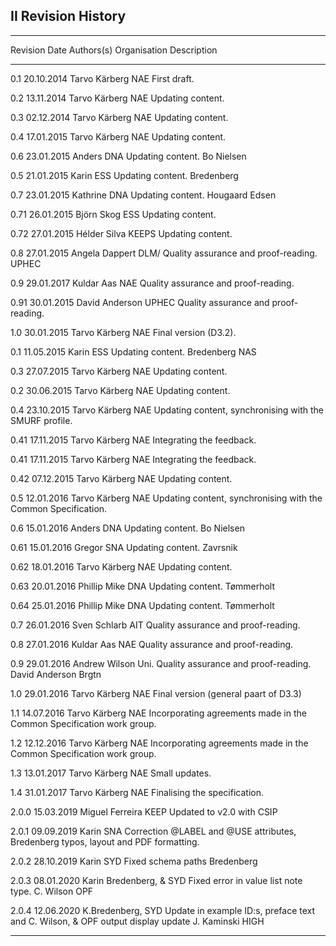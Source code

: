 
II Revision History
----------------

---------------------------------------------------------------------------------------------------------------
 Revision Date        Authors(s)               Organisation Description
 -------- ---------- ------------------------- ------------ ---------------------------------------------------
  0.1     20.10.2014  Tarvo Kärberg            NAE          First draft.  

  0.2     13.11.2014  Tarvo Kärberg            NAE          Updating content.

  0.3     02.12.2014  Tarvo Kärberg            NAE          Updating content.   

  0.4     17.01.2015  Tarvo Kärberg            NAE          Updating content.

  0.6     23.01.2015  Anders                   DNA          Updating content.
                      Bo Nielsen

  0.5     21.01.2015  Karin                    ESS          Updating content.
                      Bredenberg

  0.7     23.01.2015  Kathrine                 DNA          Updating content.
                      Hougaard Edsen

  0.71    26.01.2015  Björn Skog               ESS          Updating content.

  0.72    27.01.2015  Hélder Silva             KEEPS        Updating content.

  0.8     27.01.2015  Angela Dappert           DLM/         Quality assurance and proof-reading.
                                               UPHEC

  0.9     29.01.2017  Kuldar Aas               NAE          Quality assurance and proof-reading.

  0.91    30.01.2015  David Anderson           UPHEC        Quality assurance and proof-reading.

  1.0     30.01.2015  Tarvo Kärberg            NAE          Final version (D3.2).

  0.1     11.05.2015  Karin                    ESS          Updating content.
                      Bredenberg               NAS

  0.3     27.07.2015  Tarvo Kärberg            NAE          Updating content.

  0.2     30.06.2015  Tarvo Kärberg            NAE          Updating content.

  0.4     23.10.2015  Tarvo Kärberg            NAE          Updating content,
                                                            synchronising with the SMURF profile.

  0.41    17.11.2015  Tarvo Kärberg            NAE          Integrating the feedback.

  0.41    17.11.2015  Tarvo Kärberg            NAE          Integrating the feedback.

  0.42    07.12.2015  Tarvo Kärberg            NAE          Updating content.

  0.5     12.01.2016  Tarvo Kärberg            NAE          Updating content,
                                                            synchronising with the Common Specification.

  0.6     15.01.2016  Anders                   DNA          Updating content.
                      Bo Nielsen

  0.61    15.01.2016  Gregor                   SNA          Updating content.
                      Zavrsnik

  0.62    18.01.2016  Tarvo Kärberg            NAE          Updating content.

  0.63    20.01.2016  Phillip Mike             DNA          Updating content.
                      Tømmerholt

  0.64    25.01.2016  Phillip Mike             DNA          Updating content.
                      Tømmerholt

  0.7     26.01.2016  Sven Schlarb             AIT          Quality assurance and proof-reading.

  0.8     27.01.2016  Kuldar Aas               NAE          Quality assurance and proof-reading.

  0.9     29.01.2016  Andrew Wilson            Uni.         Quality assurance and proof-reading.
                      David Anderson           Brgtn

  1.0     29.01.2016  Tarvo Kärberg            NAE          Final version (general paart of D3.3)

  1.1     14.07.2016  Tarvo Kärberg            NAE          Incorporating agreements made
                                                            in the Common Specification work group.

  1.2     12.12.2016  Tarvo Kärberg            NAE          Incorporating agreements made in the
                                                            Common Specification work group.

  1.3     13.01.2017  Tarvo Kärberg            NAE          Small updates.

  1.4     31.01.2017  Tarvo Kärberg            NAE          Finalising the specification.

  2.0.0   15.03.2019  Miguel Ferreira          KEEP         Updated to v2.0 with CSIP

  2.0.1   09.09.2019  Karin                    SNA          Correction @LABEL and @USE attributes,
                      Bredenberg                            typos, layout and PDF formatting.

  2.0.2   28.10.2019  Karin                    SYD          Fixed schema paths
                      Bredenberg

  2.0.3   08.01.2020  Karin Bredenberg, &      SYD          Fixed error in value list note type.
                      C. Wilson                OPF

  2.0.4   12.06.2020  K.Bredenberg,            SYD          Update in example ID:s, preface text and
                      C. Wilson, &             OPF          output display update
                      J. Kaminski              HIGH                      

---------------------------------------------------------------------------------------------------------------
